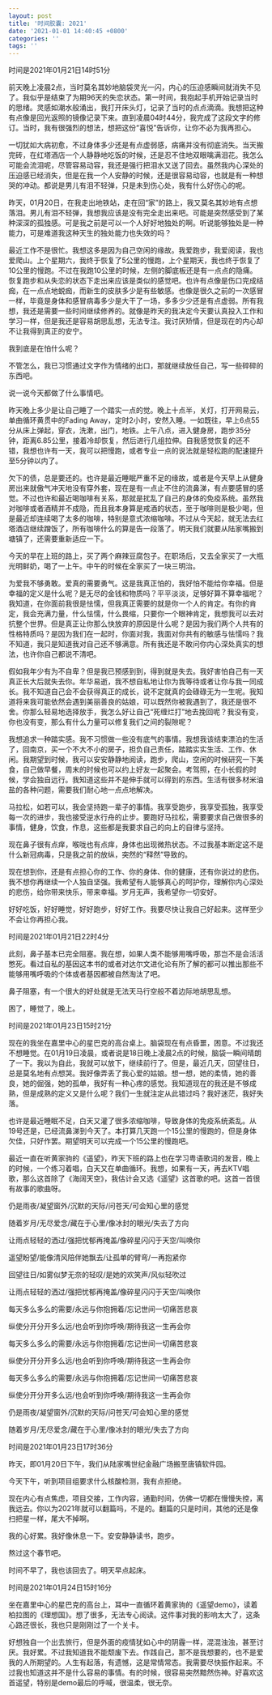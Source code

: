 ```yaml
---
layout: post
title: '时间胶囊: 2021'
date: '2021-01-01 14:40:45 +0800'
categories: ''
tags: ''
---
```



时间是2021年01月21日14时51分

前天晚上凌晨2点，当时莫名其妙地脑袋灵光一闪，内心的压迫感瞬间就消失不见了。我似乎是结束了为期96天的失恋状态。第一时间，我抱起手机开始记录当时的思绪。灵感如潮水般涌出，我打开床头灯，记录了当时的点点滴滴。我想把这种有点像是回光返照的镜像记录下来。直到凌晨04时44分，我完成了这段文字的修订。当时，我有很强烈的想法，想把这份“喜悦”告诉你，让你不必为我再担心。

一切犹如大病初愈，不过身体多少还是有点虚弱感，病痛并没有彻底消失。当天搬完砖，在红塔酒店一个人静静地吃饭的时候，还是忍不住地双眼噙满泪花。我怎么可能会流泪呢，尽管容易动容，我还是强行把泪水又送了回去。虽然我内心深处的压迫感已经消失，但是在我一个人安静的时候，还是很容易动容，也就是有一种想哭的冲动。都说是男儿有泪不轻弹，只是未到伤心处，我有什么好伤心的呢。

昨天，01月20日，在我走出地铁站，走在回“家”的路上，我又莫名其妙地有点想落泪。男儿有泪不轻弹，我想我应该是没有完全走出来吧。可能是突然感受到了某种深深的孤独感。可是我之前是可以一个人好好地独处的啊。听说能够独处是一种能力，可是难道我这种天生的独处能力也失效的吗？

最近工作不是很忙。我想这多是因为自己空闲的缘故。我爱跑步，我爱阅读，我也爱爬山。上个星期六，我终于恢复了5公里的慢跑，上个星期天，我也终于恢复了10公里的慢跑。不过在我跑10公里的时候，左侧的脚底板还是有一点点的隐痛。恢复跑步和从失恋的状态下走出来应该是类似的感觉吧。也许有点像是伤口完成结痂，在一点点地蜕痂，而新生的皮肤多少是有些敏感。也像是很久之前的一次感冒一样，毕竟是身体和感冒病毒多少是大干了一场，多多少少还是有点虚弱。所有我想，我还是需要一些时间继续修养的。就像是昨天的我决定今天要认真投入工作和学习一样，但是我还是容易胡思乱想，无法专注。我讨厌矫情，但是现在的内心却不让我得到真正的安宁。

我到底是在怕什么呢？

不管怎么，我已习惯通过文字作为情绪的出口，那就继续放任自己，写一些碎碎的东西吧。

说一说今天都做了什么事情吧。

昨天晚上多少是让自己睡了一个踏实一点的觉。晚上十点半，关灯，打开网易云，单曲循环黄贯中的Fading Away，定时2小时，安然入睡。一如既往，早上6点55分从床上弹起，穿衣，洗漱，出门，地铁。上午八点，进入健身房，跑步35分钟，距离6.85公里，接着冷却恢复，然后进行几组拉伸。自我感觉恢复的还不错，我想也许有一天，我可以把慢跑，或者专业一点的说法就是轻松跑的配速提升至5分钟以内了。

欠下的债，总是要还的。也许是最近睡眠严重不足的缘故，或者是今天早上从健身房出来就傲气冲天地没有穿外套，现在是有一点止不住的流鼻涕，有点要感冒的感觉。不过也许和最近喝咖啡有关系，那就是扰乱了自己的身体的免疫系统。虽然我对咖啡或者酒精并不成隐，而且我本身算是戒酒的状态，至于咖啡则是极少喝，但是最近却连续喝了太多的咖啡，特别是意式浓缩咖啡。不过从今天起，就无法去红塔酒店继续蹭饭了，所有咖啡什么的算是告一段落了。明天我们就要从陆家嘴搬到塘镇了，还需要重新适应一下。

今天的早在上班的路上，买了两个麻辣豆腐包子。在职场后，又去全家买了一大瓶光明鲜奶，喝了一上午。中午的时候在全家买了一块三明治。

为爱我不够勇敢。爱真的需要勇气。这是我真正怕的，我好怕不能给你幸福。但是幸福的定义是什么呢？是无尽的金钱和物质吗？平平淡淡，足够好算不算幸福呢？我知道，在你面前我很是怯懦，但我真正需要的就是你一个人的肯定。有你的肯定，我会充满力量，什么怯懦，什么畏缩，只要你一个眼神肯定，我想我可以去对抗整个世界。但是真正让你那么快放弃的原因是什么呢？是因为我们两个人共有的性格特质吗？是因为我们在一起时，你面对我，我面对你共有的敏感与怯懦吗？我不知道，我只是知道我对自己还不够满意。所有我还是不敢问你内心深处真实的想法，也许你自己都说不清吧。

假如我年少有为不自卑？但是我已预感到到，得到就是失去。我好害怕自己有一天真正长大后就失去你。年华易逝，我不想自私地让你为我等待或者让你与我一同成长。我不知道自己会不会获得真正的成长，说不定就真的会碌碌无为一生呢。我知道将来我可能依然会遇到美丽善良的姑娘，可以既然你被我遇到了，我还是很不舍。你那么轻易地选择放手，我怎么好让自己“死缠烂打”地去挽回呢？我没有变，你也没有变，那么有什么力量可以修复我们之间的裂隙呢？

我想追求一种踏实感。我不习惯做一些没有底气的事情。我想我该结束漂泊的生活了，回南京，买一个不大不小的房子，担负自己责任，踏踏实实生活、工作、休闲。我期望到时候，我可以安安静静地阅读，跑步，爬山，空闲的时候研究一下美食，自己做早餐，周末的时候也可以约上好友一起聚会。考驾照，在小长假的时候，学会独自远行。我知道这些并不是伸手就可以得到的东西。生活有很多材米油盐的各种问题，需要我们耐心地一点点地解决。

马拉松，如若可以，我会坚持跑一辈子的事情。我享受跑步，我享受孤独，我享受每一次的进步，我也接受逆水行舟的止步。要跑好马拉松，需要要求自己做很多的事情，健身，饮食，作息，这些都是我要求自己的向上的自律与坚持。

现在鼻子很有点痒，喉咙也有点痒，身体也出现微热状态。不过我基本断定这不是什么新冠病毒，只是我之前的放纵，突然的“释然”导致的。

现在想到你，还是有点担心你的工作、你的身体、你的健康，还有你说过的悲伤。我不想你再继续一个人独自坚强。我希望有人能够真心的呵护你，理解你内心深处的悲伤，给你带来快乐，带来幸福。岁月无声，我希望你一切安好。

好好吃饭，好好睡觉，好好跑步，好好工作。我要尽快让我自己好起来。这样至少不会让你再担心我。

时间是2021年01月21日22时4分

此刻，鼻子基本已完全阻塞。我在想，如果人类不能够用嘴呼吸，那岂不是会活活憋死。看过自私的基因这本书的或者对达尔文进化论有所了解的都可以推出那些不能够用嘴呼吸的个体或者基因都被自然淘汰了吧。

鼻子阻塞，有一个很大的好处就是无法天马行空般不着边际地胡思乱想。

困了，睡觉了，晚上。

时间是2021年01月23日15时21分

现在的我坐在嘉里中心的星巴克的高台桌上。脑袋现在有点昏噩，困意。不过我还不想睡觉。在01月19日凌晨，或者说是18日晚上凌晨2点的时候，脑袋一瞬间晴朗了一下。我以为自此，我就可以放下，继续前行了。但是，最近几天，回望往日，总是莫名地有点想哭。我好像弄丢了我心爱的姑娘。想一想，她的柔情，她的善良，她的倔强，她的孤单，我好有一种心疼的感觉。我知道现在的我还是不够成熟，但是成熟的定义又是什么呢？我们一生就注定从此错过吗？我好迷茫，我好失落。

也许是最近睡眠不足，白天又灌了很多浓缩咖啡，导致身体的免疫系统紊乱。从19号还是，已经流鼻涕到今天了。本打算几天跑一个15公里的慢跑的，但是身体欠佳，只好作罢。期望明天可以完成一个15公里的慢跑吧。

最近一直在听黄家驹的《遥望》，昨天下班的路上也在学习粤语歌词的发音，晚上的时候，一个练习着唱，白天又在单曲循环。我想，如果有一天，再去KTV唱歌，那么这首除了《海阔天空》，我估计会又选《遥望》这首歌的吧。这首一首很有故事的歌曲呀。

仍是雨夜/凝望窗外/沉默的天际/问苍天/可会知心里的感觉

随着岁月/无尽爱念/藏在于心里/像冰封的眼光/失去了方向

让雨点轻轻的洒过/强把忧郁再掩盖/像碎星闪闪于天空/叫唤你

遥望盼望/能像清风陪伴她飘去/让孤单的臂弯/一再抱紧你

回望往日/如雾似梦无奈的轻叹/是她的欢笑声/风似轻吹过

让雨点轻轻的洒过/强把忧郁再掩盖/像碎星闪闪于天空/叫唤你

每天多么多么的需要/永远与你抱拥着/忘记世间一切痛苦悲哀

纵使分开分开多么远/也会听到你呼唤/期待我这一生再会你

每天多么多么的需要/永远与你抱拥着/忘记世间一切痛苦悲哀

纵使分开分开多么远/也会听到你呼唤/期待我这一生再会你

每天多么多么的需要/永远与你抱拥着/忘记世间一切痛苦悲哀

纵使分开分开多么远/也会听到你呼唤/期待我这一生再会你

仍是雨夜/凝望窗外/沉默的天际/问苍天/可会知心里的感觉

随着岁月/无尽爱念/藏在于心里/像冰封的眼光/失去了方向

时间是2021年01月23日17时36分

昨天，即01月20日下午，我们从陆家嘴世纪金融广场搬至唐镇软件园。

今天下午，听到项目组要求什么核酸检测，我有点拒绝。

现在内心有点焦虑，项目交接，工作内容，通勤时间，仿佛一切都在慢慢失控，离我远去。你以为2021年就可以翻篇吗，不是的。翻篇的只是时间，其他的还是像扫把星一样，尾大不掉啊。

我的心好累。我好像休息一下。安安静静读书，跑步。

熬过这个春节吧。

时间不早了，我也该回去了。明天早点起床。

时间是2021年01月24日15时16分

坐在嘉里中心的星巴克的高台上，耳中一直循环着黄家驹的《遥望demo》，读着柏拉图的《理想国》。想了很多，无法专心阅读。这件事对我的影响太大了，这条心路还很长，我也只是刚刚过了一个关卡。

好想独自一个出去旅行，但是外面的疫情犹如心中的阴霾一样，混混浊浊，甚至讨厌。我好累。不过我知道我不能颓废下去。作践自己，那不是我想要的，也不是爱我的人所期望的。人生有起落，有遗憾，这是常情常态。我需要尽快振作起来。不过我也知道这并不是什么容易的事情。有的时候，很容易突然黯然伤神。好喜欢这首遥望，特别是demo最后的呼喊，很温柔，很无奈。
